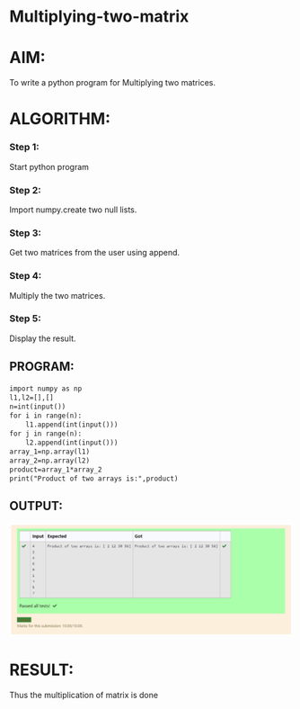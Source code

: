 # Multiplying-two-matrix

# AIM:
To write a python program for Multiplying two matrices.

# ALGORITHM:

### Step 1:
Start python program
### Step 2:
Import numpy.create two null lists.
### Step 3:
Get two matrices from the user using append.
### Step 4:
Multiply the two matrices.
### Step 5:
Display the result.

## PROGRAM: 
~~~
import numpy as np
l1,l2=[],[]
n=int(input())
for i in range(n):
    l1.append(int(input()))
for j in range(n):
    l2.append(int(input()))
array_1=np.array(l1)
array_2=np.array(l2)
product=array_1*array_2
print("Product of two arrays is:",product)
~~~

## OUTPUT:
![output](multiply.png)


# RESULT:
Thus the multiplication of matrix is done

